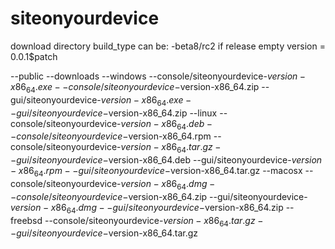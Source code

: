 # siteonyourdevice

download directory
build_type can be: -beta8/rc2 if release empty
version = 0.0.1$patch

--public
    --downloads
        --windows
            --console/siteonyourdevice-$version-x86_64.exe
            --console/siteonyourdevice-$version-x86_64.zip
            --gui/siteonyourdevice-$version-x86_64.exe
            --gui/siteonyourdevice-$version-x86_64.zip
        --linux
            --console/siteonyourdevice-$version-x86_64.deb
            --console/siteonyourdevice-$version-x86_64.rpm
            --console/siteonyourdevice-$version-x86_64.tar.gz
            --gui/siteonyourdevice-$version-x86_64.deb
            --gui/siteonyourdevice-$version-x86_64.rpm
            --gui/siteonyourdevice-$version-x86_64.tar.gz
        --macosx
            --console/siteonyourdevice-$version-x86_64.dmg
            --console/siteonyourdevice-$version-x86_64.zip
            --gui/siteonyourdevice-$version-x86_64.dmg
            --gui/siteonyourdevice-$version-x86_64.zip
        --freebsd
            --console/siteonyourdevice-$version-x86_64.tar.gz
            --gui/siteonyourdevice-$version-x86_64.tar.gz
